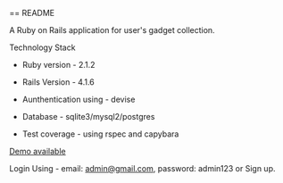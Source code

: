 == README

A Ruby on Rails application for user's gadget collection. 

Technology Stack

* Ruby version - 2.1.2

* Rails Version - 4.1.6

* Aunthentication using  - devise

* Database - sqlite3/mysql2/postgres

* Test coverage - using rspec and capybara

[Demo available](https://stormy-beach-5750.herokuapp.com)

Login Using - email: admin@gmail.com, password: admin123
or Sign up.
